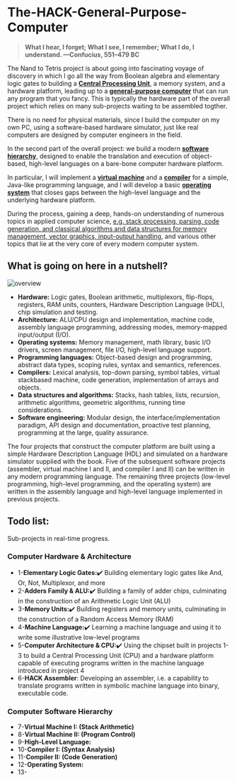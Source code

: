 # The-HACK-General-Purpose-Computer

> **What I hear, I forget; What I see, I remember; What I do, I understand.
—Confucius, 551–479 BC**

The Nand to Tetris project is about going into fascinating voyage of discovery in which I go all the way from Boolean algebra and elementary logic gates to building a <ins>**Central Processing Unit**</ins>, a memory system, and a hardware platform, leading up to a <ins>****general-purpose computer****</ins> that can run any program that you fancy.
This is typically the hardware part of the overall project which relies on many sub-projects waiting to be assembled togther. 

There is no need for physical materials, since I build the computer on my own PC, using a software-based hardware simulator, just like real computers are designed by computer engineers in the field.

In the second part of the overall project: we build a modern <ins>**software hierarchy**</ins>, designed to enable the translation and execution of object-based, high-level languages on a bare-bone computer hardware platform.

In particular, I will implement a <ins>**virtual machine**</ins> and a <ins>**compiler**</ins> for a simple, Java-like programming language, and I will develop a basic <ins>**operating system**</ins> that closes gaps between the high-level language and the underlying hardware platform.

During the process, gaining a deep, hands-on understanding of numerous topics in applied computer science, <ins>e.g. stack processing, parsing, code generation, and classical algorithms and data structures for memory management, vector graphics, input-output handling</ins>, and various other topics that lie at the very core of every modern computer system.

## What is going on here in a nutshell?

![overview](https://user-images.githubusercontent.com/33065305/77091388-25d62180-6a11-11ea-841e-331e6df59f40.png)
* **Hardware:** Logic gates, Boolean arithmetic, multiplexors, flip-flops, registers,
RAM units, counters, Hardware Description Language (HDL), chip simulation and
testing.
* **Architecture:** ALU/CPU design and implementation, machine code, assembly
language programming, addressing modes, memory-mapped input/output (I/O).
* **Operating systems:** Memory management, math library, basic I/O drivers,
screen management, file I/O, high-level language support.
* **Programming languages:** Object-based design and programming, abstract data
types, scoping rules, syntax and semantics, references.
* **Compilers:** Lexical analysis, top-down parsing, symbol tables, virtual stackbased
machine, code generation, implementation of arrays and objects.
* **Data structures and algorithms:** Stacks, hash tables, lists, recursion, arithmetic
algorithms, geometric algorithms, running time considerations.
* **Software engineering:** Modular design, the interface/implementation paradigm,
API design and documentation, proactive test planning, programming at the large,
quality assurance.

The four projects that construct the computer platform
are built using a simple Hardware Description Language (HDL) and simulated on a
hardware simulator supplied with the book. Five of the subsequent software projects (assembler, virtual machine I and II, and compiler I and II) can be written in any
modern programming language. The remaining three projects (low-level programming,
high-level programming, and the operating system) are written in the assembly
language and high-level language implemented in previous projects.

## Todo list:
Sub-projects in real-time progress.
### Computer Hardware & Architecture
* 1-**Elementary Logic Gates:**:heavy_check_mark: Building elementary logic gates like And, Or, Not, Multiplexor, and more 
* 2-**Adders Family & ALU:**:heavy_check_mark: Building a family of adder chips, culminating in the construction of an Arithmetic Logic Unit (ALU)  
* 3-**Memory Units:**:heavy_check_mark: Building registers and memory units, culminating in the construction of a Random Access Memory (RAM)  
* 4-**Machine Language:**:heavy_check_mark: Learning a machine language and using it to write some illustrative low-level programs 
* 5-**Computer Architecture & CPU:**:heavy_check_mark: Using the chipset built in projects 1-3 to build a Central Processing Unit (CPU) and a hardware platform capable of executing programs written in the machine language introduced in project 4
* 6-**HACK Assembler**: Developing an assembler, i.e. a capability to translate programs written in symbolic machine language into binary, executable code.
### Computer Software Hierarchy
* 7-**Virtual Machine I: (Stack Arithmetic)**
* 8-**Virtual Machine II: (Program Control)**
* 9-**High-Level Language:**
* 10-**Compiler I: (Syntax Analysis)**
* 11-**Compiler II: (Code Generation)**
* 12-**Operating System:**
* 13-
